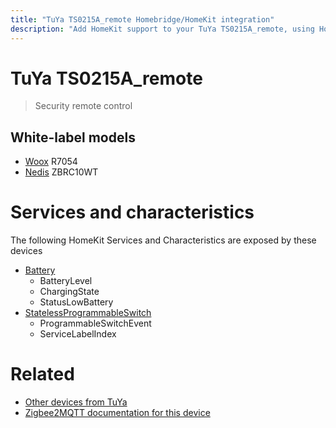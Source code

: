 ```yaml
---
title: "TuYa TS0215A_remote Homebridge/HomeKit integration"
description: "Add HomeKit support to your TuYa TS0215A_remote, using Homebridge, Zigbee2MQTT and homebridge-z2m."
---
```

<!---
This file has been GENERATED using src/docgen/docgen.ts
DO NOT EDIT THIS FILE MANUALLY!
-->
# TuYa TS0215A_remote
> Security remote control


## White-label models
* [Woox](../index.md#woox) R7054
* [Nedis](../index.md#nedis) ZBRC10WT

# Services and characteristics
The following HomeKit Services and Characteristics are exposed by
these devices

* [Battery](../../battery.md)
  * BatteryLevel
  * ChargingState
  * StatusLowBattery
* [StatelessProgrammableSwitch](../../action.md)
  * ProgrammableSwitchEvent
  * ServiceLabelIndex


# Related
* [Other devices from TuYa](../index.md#tuya)
* [Zigbee2MQTT documentation for this device](https://www.zigbee2mqtt.io/devices/TS0215A_remote.html)